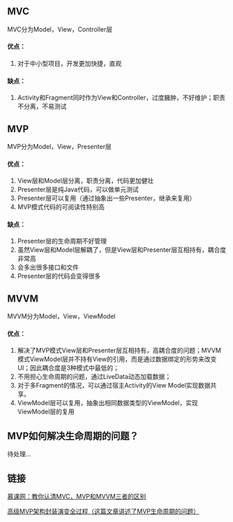 ## MVC
MVC分为Model，View，Controller层

#### 优点：
1. 对于中小型项目，开发更加快捷，直观

#### 缺点：
1. Activity和Fragment同时作为View和Controller，过度臃肿，不好维护；职责不分离，不易测试


## MVP
MVP分为Model，View，Presenter层

#### 优点：
1. View层和Model层分离，职责分离，代码更加健壮
2. Presenter层是纯Java代码，可以做单元测试
3. Presenter层可以复用（通过抽象出一些Presenter，继承来复用）
4. MVP模式代码的可阅读性特别高

#### 缺点：
1. Presenter层的生命周期不好管理
2. 虽然View层和Model层解耦了，但是View层和Presenter层互相持有，耦合度非常高
3. 会多出很多接口和文件
4. Presenter层的代码会变得很多

## MVVM

MVVM分为Model，View，ViewModel

#### 优点：
1. 解决了MVP模式View层和Presenter层互相持有，高耦合度的问题；MVVM模式ViewModel层并不持有View的引用，而是通过数据绑定的形势来改变UI；因此耦合度是3种模式中最低的；
2. 不用担心生命周期的问题，通过LiveData动态加载数据；
3. 对于多Fragment的情况，可以通过宿主Activity的View Model实现数据共享。
4. ViewModel层可以复用，抽象出相同数据类型的ViewModel，实现ViewModel层的复用



## MVP如何解决生命周期的问题？
待处理...

## 链接

[慕课网：教你认清MVC，MVP和MVVM三者的区别](http://www.imooc.com/article/254232)

[高级MVP架构封装演变全过程（这篇文章讲述了MVP生命周期的问题）](http://www.androidchina.net/7961.html)